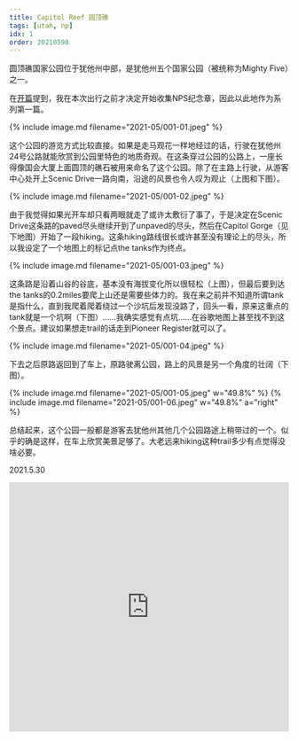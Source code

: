 ```yaml
---
title: Capitol Reef 圆顶礁
tags: [utah, np]
idx: 1
order: 20210598
---
```


圆顶礁国家公园位于犹他州中部，是犹他州五个国家公园（被统称为Mighty Five）之一。

在[开篇](../index.md)提到，我在本次出行之前才决定开始收集NPS纪念章，因此以此地作为系列第一篇。

{% include image.md filename="2021-05/001-01.jpeg" %}

这个公园的游览方式比较直接。如果是走马观花一样地经过的话，行驶在犹他州24号公路就能欣赏到公园里特色的地质奇观。在这条穿过公园的公路上，一座长得像国会大厦上面圆顶的礁石被用来命名了这个公园。除了在主路上行驶，从游客中心处开上Scenic Drive一路向南，沿途的风景也令人叹为观止（上图和下图）。

{% include image.md filename="2021-05/001-02.jpeg" %}

由于我觉得如果光开车却只看两眼就走了或许太敷衍了事了，于是决定在Scenic Drive这条路的paved尽头继续开到了unpaved的尽头，然后在Capitol Gorge（见下地图）开始了一段hiking。这条hiking路线很长或许甚至没有理论上的尽头，所以我设定了一个地图上的标记点the tanks作为终点。

{% include image.md filename="2021-05/001-03.jpeg" %}

这条路是沿着山谷的谷底，基本没有海拔变化所以很轻松（上图），但最后要到达the tanks的0.2miles要爬上山还是需要些体力的。我在来之前并不知道所谓tank是指什么，直到我爬着爬着绕过一个沙坑后发现没路了，回头一看，原来这重点的tank就是一个坑啊（下图）……我确实感觉有点坑……在谷歌地图上甚至找不到这个景点。建议如果想走trail的话走到Pioneer Register就可以了。

{% include image.md filename="2021-05/001-04.jpeg" %}

下去之后原路返回到了车上，原路驶离公园，路上的风景是另一个角度的壮阔（下图）。

{% include image.md filename="2021-05/001-05.jpeg" w="49.8%" %}
{% include image.md filename="2021-05/001-06.jpeg" w="49.8%" a="right" %}

总结起来，这个公园一般都是游客去犹他州其他几个公园路途上稍带过的一个。似乎的确是这样，在车上欣赏美景足够了。大老远来hiking这种trail多少有点觉得没啥必要。

2021.5.30

<iframe src="https://www.google.com/maps/embed?pb=!1m14!1m8!1m3!1d401268.1780684047!2d-111.1802523!3d38.2120409!3m2!1i1024!2i768!4f13.1!3m3!1m2!1s0x0%3A0x117b5419cbc5ec58!2sCapitol%20Gorge%20Trailhead!5e0!3m2!1sen!2sus!4v1652162891508!5m2!1sen!2sus" width="100%" height="450" style="border:0;" allowfullscreen="" loading="lazy" referrerpolicy="no-referrer-when-downgrade"></iframe>
